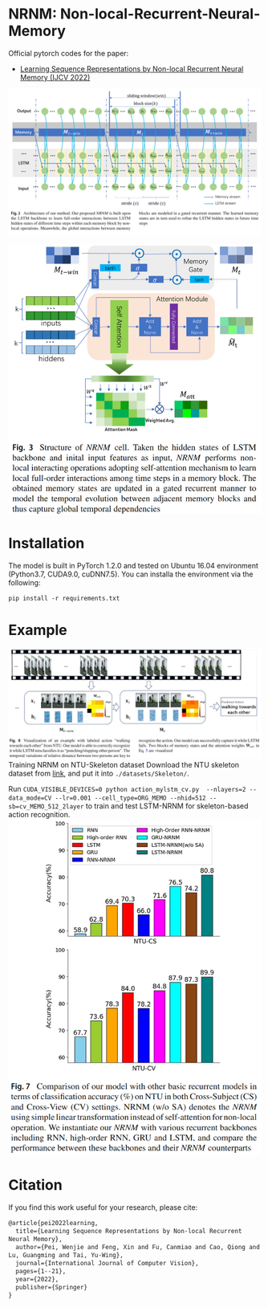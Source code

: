 # NRNM: Non-local-Recurrent-Neural-Memory
Official pytorch codes for the paper:

 - [Learning Sequence Representations by Non-local Recurrent Neural Memory (IJCV 2022)](https://link.springer.com/article/10.1007/s11263-022-01648-y) 
 
![](Fig/network.png)

![](Fig/strcuture.png)

# Installation
The model is built in PyTorch 1.2.0 and tested on Ubuntu 16.04 environment (Python3.7, CUDA9.0, cuDNN7.5).
You can installa the environment via the following:
```
pip install -r requirements.txt
```

# Example
![](Fig/action.png)
Training NRNM on NTU-Skeleton dataset
Download the NTU skeleton dataset from [link](https://rose1.ntu.edu.sg/dataset/actionRecognition/), and put it into `./datasets/Skeleton/`.

Run `CUDA_VISIBLE_DEVICES=0 python action_mylstm_cv.py  --nlayers=2 --data_mode=CV --lr=0.001 --cell_type=ORG_MEMO --nhid=512 --sb=cv_MEMO_512_2layer` to train and test LSTM-NRNM for skeleton-based action recognition.
![](Fig/results.png)

# Citation
If you find this work useful for your research, please cite:
```
@article{pei2022learning,
  title={Learning Sequence Representations by Non-local Recurrent Neural Memory},
  author={Pei, Wenjie and Feng, Xin and Fu, Canmiao and Cao, Qiong and Lu, Guangming and Tai, Yu-Wing},
  journal={International Journal of Computer Vision},
  pages={1--21},
  year={2022},
  publisher={Springer}
}
```
